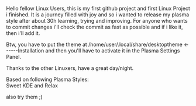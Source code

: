 Hello fellow Linux Users, this is my first github project and first Linux Project i finished.
It is a journey filled with joy and so i wanted to release my plasma style after about 30h learning, trying and improving. 
For anyone who wants to commit changes i'll check the commit as fast as possible and if i like it, then i'll add it.

Btw, you have to put the theme at /home/user/.local/share/desktoptheme <------Installation
and then you'll have to activate it in the Plasma Settings Panel.

Thanks to the other Linuxers,
have a great day/night.



Based on following Plasma Styles:              
Sweet KDE and
Relax

also try them ;)
